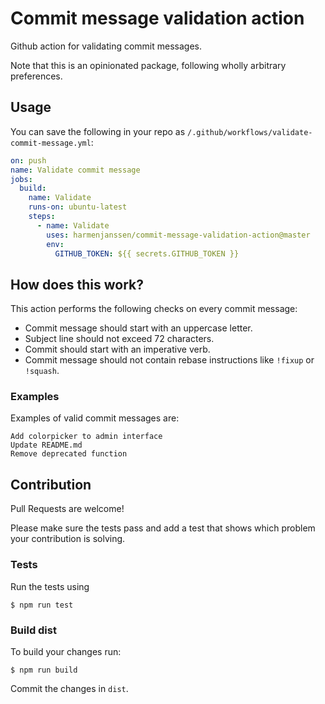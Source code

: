 # Commit message validation action

Github action for validating commit messages.

Note that this is an opinionated package, following wholly arbitrary preferences.

## Usage 

You can save the following in your repo as `/.github/workflows/validate-commit-message.yml`:

```yml
on: push
name: Validate commit message
jobs:
  build:
    name: Validate
    runs-on: ubuntu-latest
    steps:
      - name: Validate
        uses: harmenjanssen/commit-message-validation-action@master
        env:
          GITHUB_TOKEN: ${{ secrets.GITHUB_TOKEN }}
```

## How does this work?

This action performs the following checks on every commit message:

- Commit message should start with an uppercase letter.
- Subject line should not exceed 72 characters.
- Commit should start with an imperative verb.
- Commit message should not contain rebase instructions like `!fixup` or `!squash`.

### Examples

Examples of valid commit messages are:

```
Add colorpicker to admin interface
Update README.md
Remove deprecated function
```

## Contribution

Pull Requests are welcome! 

Please make sure the tests pass and add a test that shows which problem your contribution is solving.

### Tests

Run the tests using 

```
$ npm run test
```

### Build dist

To build your changes run:

```
$ npm run build
```

Commit the changes in `dist`.
